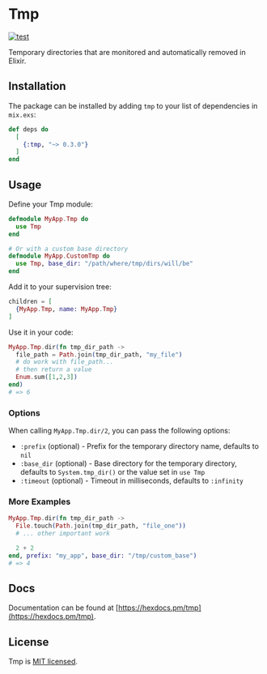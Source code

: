 # Tmp

[![test](https://github.com/preciz/tmp/actions/workflows/test.yml/badge.svg)](https://github.com/preciz/tmp/actions/workflows/test.yml)

Temporary directories that are monitored and automatically removed in Elixir.

## Installation

The package can be installed by adding `tmp` to your list of dependencies in `mix.exs`:

```elixir
def deps do
  [
    {:tmp, "~> 0.3.0"}
  ]
end
```

## Usage

Define your Tmp module:

```elixir
defmodule MyApp.Tmp do
  use Tmp
end

# Or with a custom base directory
defmodule MyApp.CustomTmp do
  use Tmp, base_dir: "/path/where/tmp/dirs/will/be"
end
```

Add it to your supervision tree:

```elixir
children = [
  {MyApp.Tmp, name: MyApp.Tmp}
]
```

Use it in your code:

```elixir
MyApp.Tmp.dir(fn tmp_dir_path ->
  file_path = Path.join(tmp_dir_path, "my_file")
  # do work with file_path...
  # then return a value
  Enum.sum([1,2,3])
end)
# => 6
```

### Options

When calling `MyApp.Tmp.dir/2`, you can pass the following options:

- `:prefix` (optional) - Prefix for the temporary directory name, defaults to `nil`
- `:base_dir` (optional) - Base directory for the temporary directory, defaults to `System.tmp_dir()` or the value set in `use Tmp`
- `:timeout` (optional) - Timeout in milliseconds, defaults to `:infinity`

### More Examples

```elixir
MyApp.Tmp.dir(fn tmp_dir_path ->
  File.touch(Path.join(tmp_dir_path, "file_one"))
  # ... other important work

  2 + 2
end, prefix: "my_app", base_dir: "/tmp/custom_base")
# => 4
```

## Docs

Documentation can be found at [https://hexdocs.pm/tmp](https://hexdocs.pm/tmp).

## License

Tmp is [MIT licensed](LICENSE).
